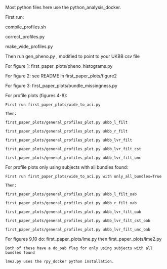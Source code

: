 Most python files here use the python_analysis_docker.

First run:

compile_profiles.sh

correct_profiles.py

make_wide_profiles.py

Then run gen_pheno.py , modified to point to your UKBB csv file

For figure 1: first_paper_plots/pheno_histograms.py

For figure 2: see README in first_paper_plots/figure2

For figure 3: first_paper_plots/bundle_missingness.py

For profile plots (figures 4-8):

    First run first_paper_plots/wide_to_aci.py

    Then:

    first_paper_plots/general_profiles_plot.py ukbb_l_filt

    first_paper_plots/general_profiles_plot.py ukbb_r_filt

    first_paper_plots/general_profiles_plot.py ukbb_lvr_filt

    first_paper_plots/general_profiles_plot.py ukbb_lvr_filt_cst

    first_paper_plots/general_profiles_plot.py ukbb_lvr_filt_unc

For profile plots only using subjects with all bundles found:

    First run first_paper_plots/wide_to_aci.py with only_all_bundles=True

    Then:

    first_paper_plots/general_profiles_plot.py ukbb_l_filt_oab

    first_paper_plots/general_profiles_plot.py ukbb_r_filt_oab

    first_paper_plots/general_profiles_plot.py ukbb_lvr_filt_oab

    first_paper_plots/general_profiles_plot.py ukbb_lvr_filt_cst_oab

    first_paper_plots/general_profiles_plot.py ukbb_lvr_filt_unc_oab

For figures 9,10 do: first_paper_plots/lme.py then first_paper_plots/lme2.py

    Both of these have a do_oab flag for only using subjects with all bundles found
    
    lme2.py uses the rpy_docker python installation.
